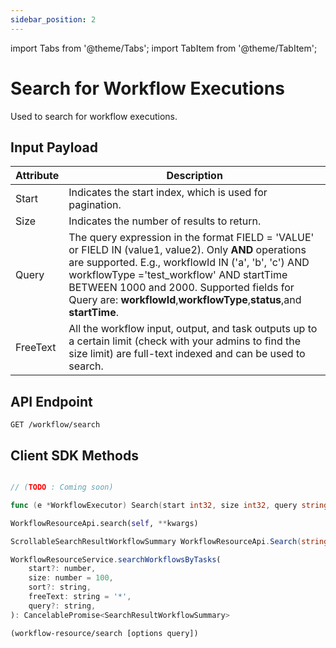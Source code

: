 ```yaml
---
sidebar_position: 2
---
```


import Tabs from '@theme/Tabs';
import TabItem from '@theme/TabItem';

# Search for Workflow Executions

Used to search for workflow executions.

## Input Payload

| Attribute  | Description                                                                                                                                                                                                                                                                                                                      |
|------------|----------------------------------------------------------------------------------------------------------------------------------------------------------------------------------------------------------------------------------------------------------------------------------------------------------------------------------| 
| Start      | Indicates the start index, which is used for pagination.                                                                                                                                                                                                                                                                         | 
| Size       | Indicates the number of results to return.                                                                                                                                                                                                                                                                                       | 
| Query      | The query expression in the format FIELD = 'VALUE' or FIELD IN (value1, value2). Only **AND** operations are supported. E.g., workflowId IN ('a', 'b', 'c') AND workflowType ='test_workflow' AND startTime BETWEEN 1000 and 2000. Supported fields for Query are: **workflowId**,**workflowType**,**status**,and **startTime**. |
| FreeText   | All the workflow input, output, and task outputs up to a certain limit (check with your admins to find the size limit) are full-text indexed and can be used to search.                                                                                                                                                          |

## API Endpoint
```
GET /workflow/search
```

## Client SDK Methods

<Tabs>
<TabItem value="Java" label="Java">

```java

// (TODO : Coming soon)

```

</TabItem>
<TabItem value="Golang" label="Golang">

```go
func (e *WorkflowExecutor) Search(start int32, size int32, query string, freeText string) ([]model.WorkflowSummary, error)
```

</TabItem>
<TabItem value="Python" label="Python">

```python
WorkflowResourceApi.search(self, **kwargs)
```

</TabItem>
<TabItem value="CSharp" label="CSharp">

```csharp
ScrollableSearchResultWorkflowSummary WorkflowResourceApi.Search(string queryId = null, int? start = null, int? size = null, string sort = null, string freeText = null, string query = null, bool? skipCache = null)
```

</TabItem>
<TabItem value="Javascript" label="Javascript">

```javascript
WorkflowResourceService.searchWorkflowsByTasks(
    start?: number,
    size: number = 100,
    sort?: string,
    freeText: string = '*',
    query?: string,
): CancelablePromise<SearchResultWorkflowSummary>
```

</TabItem>
<TabItem value="Clojure" label="Clojure">

```clojure
(workflow-resource/search [options query])
```

</TabItem>
</Tabs>